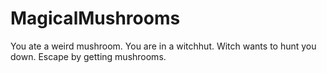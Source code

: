 # MagicalMushrooms
You ate a weird mushroom.
You are in a witchhut.
Witch wants to hunt you down.
Escape by getting mushrooms.
